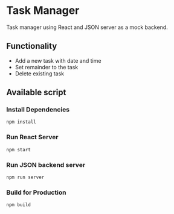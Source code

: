 # Task Manager
Task manager using React and JSON server as a mock backend.

## Functionality
- Add a new task with date and time
- Set remainder to the task
- Delete existing task

## Available script

### Install Dependencies
```
npm install
```

### Run React Server
```
npm start
```

### Run JSON backend server
```
npm run server
```

### Build for Production
```
npm build
```
